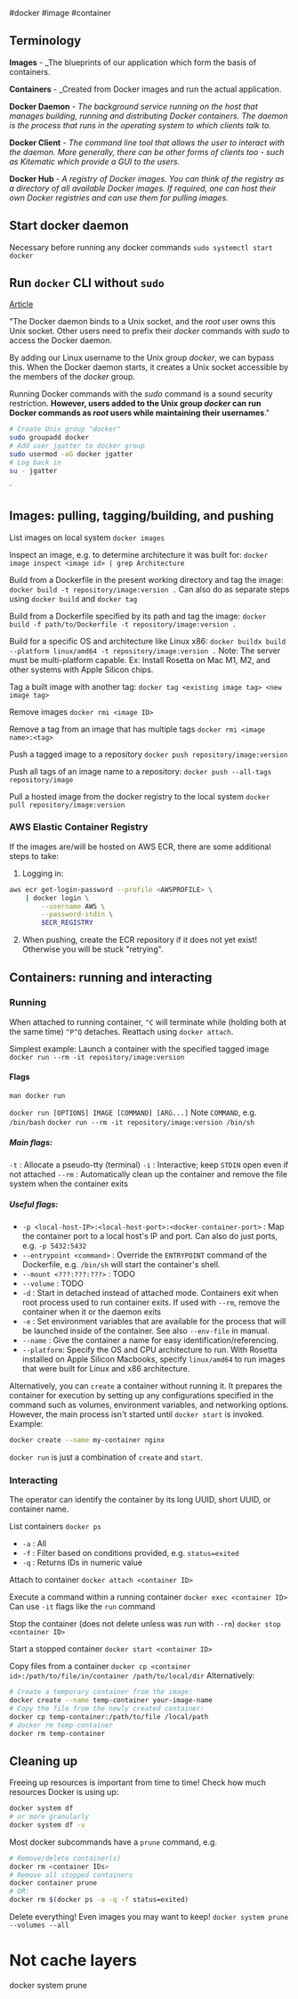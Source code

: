  #docker #image #container

## Terminology

**Images** - _The blueprints of our application which form the basis of containers.

**Containers** - _Created from Docker images and run the actual application.

**Docker Daemon** - _The background service running on the host that manages building, running and distributing Docker containers. The daemon is the process that runs in the operating system to which clients talk to._

**Docker Client** - _The command line tool that allows the user to interact with the daemon. More generally, there can be other forms of clients too - such as Kitematic which provide a GUI to the users._

**Docker Hub** - _A registry of Docker images. You can think of the registry as a directory of all available Docker images. If required, one can host their own Docker registries and can use them for pulling images._

## Start docker daemon

Necessary before running any docker commands
`sudo systemctl start docker`

## Run `docker` CLI without `sudo`
[Article](https://www.baeldung.com/linux/docker-run-without-sudo)

"The Docker daemon binds to a Unix socket, and the _root_ user owns this Unix socket. Other users need to prefix their _docker_ commands with _sudo_ to access the Docker daemon.

By adding our Linux username to the Unix group _docker_, we can bypass this. When the Docker daemon starts, it creates a Unix socket accessible by the members of the _docker_ group.

Running Docker commands with the _sudo_ command is a sound security restriction. **However, users added to the Unix group _docker_ can run Docker commands as _root_ users while maintaining their usernames**."

```sh
# Create Unix group "docker"
sudo groupadd docker
# Add user jgatter to docker group
sudo usermod -aG docker jgatter
# Log back in
su - jgatter
```
`
## Images: pulling, tagging/building, and pushing

List images on local system
`docker images`

Inspect an image, e.g. to determine architecture it was built for:
`docker image inspect <image id> | grep Architecture` 

Build from a Dockerfile in the present working directory and tag the image:
`docker build -t repository/image:version .`
Can also do as separate steps using `docker build` and `docker tag`

Build from a Dockerfile specified by its path and tag the image:
`docker build -f path/to/Dockerfile -t repository/image:version .`

Build for a specific OS and architecture like Linux x86:
`docker buildx build --platform linux/amd64 -t repository/image:version .`
Note: The server must be multi-platform capable. Ex: Install Rosetta on Mac M1, M2, and other systems with Apple Silicon chips.

Tag a built image with another tag:
`docker tag <existing image tag> <new image tag>`

Remove images
`docker rmi <image ID>`

Remove a tag from an image that has multiple tags
`docker rmi <image name>:<tag>`

Push a tagged image to a repository
`docker push repository/image:version`

Push all tags of an image name to a repository:
`docker push --all-tags repository/image`

Pull a hosted image from the docker registry to the local system
`docker pull repository/image:version`

### AWS Elastic Container Registry

If the images are/will be hosted on AWS ECR, there are some additional steps to take:

1) Logging in: 
```bash
aws ecr get-login-password --profile <AWSPROFILE> \
	| docker login \
		--username AWS \
		--password-stdin \
		$ECR_REGISTRY
```
2) When pushing, create the ECR repository if it does not yet exist! Otherwise you will be stuck "retrying".

## Containers: running and interacting

### Running

When attached to running container, `^C` will terminate while (holding both at the same time) `^P^Q` detaches. Reattach using `docker attach`.

Simplest example: Launch a container with the specified tagged image
`docker run --rm -it repository/image:version`

#### Flags
`man docker run`

`docker run [OPTIONS] IMAGE [COMMAND] [ARG...]`
Note `COMMAND`, e.g. `/bin/bash`
`docker run --rm -it repository/image:version /bin/sh`

##### Main flags:
`-t` : Allocate a pseudo-tty (terminal)
`-i` : Interactive; keep `STDIN` open even if not attached
`--rm` : Automatically clean up the container and remove the file system when the container exits

##### Useful flags:
* `-p <local-host-IP>:<local-host-port>:<docker-container-port>` : Map the container port to a local host's IP and port. Can also do just ports, e.g. `-p 5432:5432`
* `--entrypoint <command>` : Override the `ENTRYPOINT` command of the Dockerfile, e.g. `/bin/sh` will start the container's shell.
* `--mount <???:???:???>` : TODO
* `--volume` : TODO
* `-d` : Start in detached instead of attached mode. Containers exit when root process used to run container exits. If used with `--rm`, remove the container when it or the daemon exits
* `-e` : Set environment variables that are available for the process that will be launched inside of the container. See also `--env-file` in manual.
* `--name` : Give the container a name for easy identification/referencing.
* `--platform`: Specify the OS and CPU architecture to run. With Rosetta installed on Apple Silicon Macbooks, specify `linux/amd64` to run images that were built for Linux and x86 architecture. 

Alternatively, you can `create` a container without running it. It prepares the container for execution by setting up any configurations specified in the command such as volumes, environment variables, and networking options. However, the main process isn't started until `docker start` is invoked. Example:
```sh
docker create --name my-container nginx
```
`docker run` is just a combination of `create` and `start`.
### Interacting
The operator can identify the container by its long UUID, short UUID, or container name.

List containers
`docker ps`
- `-a` : All
- `-f` : Filter based on conditions provided, e.g. `status=exited`
- `-q` : Returns IDs in numeric value

Attach to container
`docker attach <container ID>`

Execute a command within a running container
`docker exec <container ID>`
Can use `-it` flags like the `run` command

Stop the container (does not delete unless was run with `--rm`)
`docker stop <container ID>`

Start a stopped container
`docker start <container ID>`

Copy files from a container
`docker cp <container id>:/path/to/file/in/container /path/to/local/dir`
Alternatively:
```sh
# Create a temporary container from the image:
docker create --name temp-container your-image-name
# Copy the file from the newly created container:
docker cp temp-container:/path/to/file /local/path
# docker rm temp-container
docker rm temp-container
```
## Cleaning up

Freeing up resources is important from time to time! Check how much resources Docker is using up:
```sh
docker system df
# or more granularly
docker system df -v
```

Most docker subcommands have a `prune` command, e.g.
```sh
# Remove/delete container(s)
docker rm <container IDs>
# Remove all stopped containers
docker container prune
# OR:
docker rm $(docker ps -a -q -f status=exited)
```

Delete everything! Even images you may want to keep!
`docker system prune --volumes --all`

# Not cache layers
docker system prune
```

